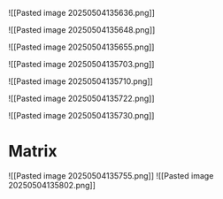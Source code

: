 ![[Pasted image 20250504135636.png]]

![[Pasted image 20250504135648.png]]

![[Pasted image 20250504135655.png]]

![[Pasted image 20250504135703.png]]

![[Pasted image 20250504135710.png]]

![[Pasted image 20250504135722.png]]

![[Pasted image 20250504135730.png]]

# Matrix
![[Pasted image 20250504135755.png]]
![[Pasted image 20250504135802.png]]

